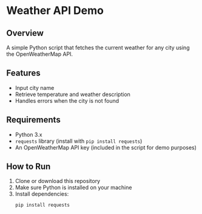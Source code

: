 # Weather API Demo

## Overview  
A simple Python script that fetches the current weather for any city using the OpenWeatherMap API.

## Features  
- Input city name  
- Retrieve temperature and weather description  
- Handles errors when the city is not found  

## Requirements  
- Python 3.x  
- `requests` library (install with `pip install requests`)  
- An OpenWeatherMap API key (included in the script for demo purposes)  

## How to Run  
1. Clone or download this repository  
2. Make sure Python is installed on your machine  
3. Install dependencies:  
   ```bash
   pip install requests
